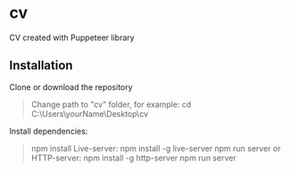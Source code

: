 # cv
CV created with Puppeteer library

## Installation

Clone or download the repository
> Change path to "cv" folder, for example: cd C:\Users\yourName\Desktop\cv

Install dependencies:
> npm install
Live-server:
> npm install -g live-server
> npm run server
or
HTTP-server:
> npm install -g http-server
> npm run server
